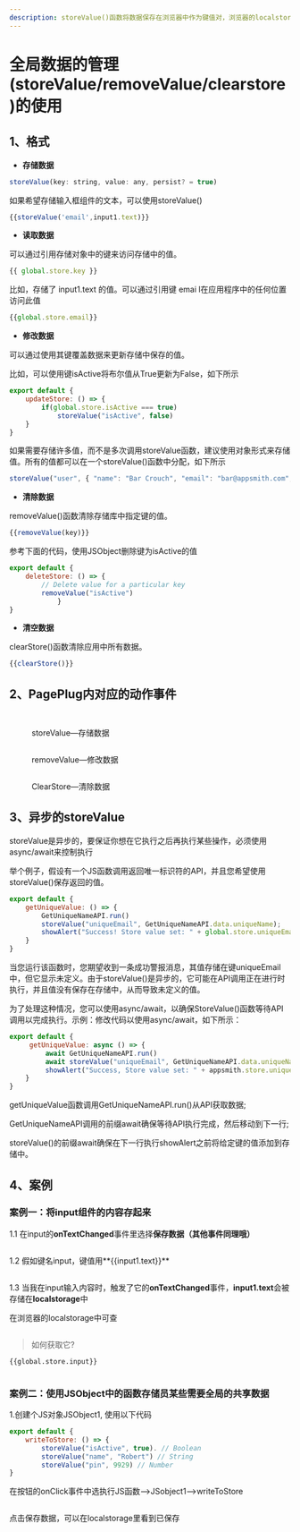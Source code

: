 ```yaml
---
description: storeValue()函数将数据保存在浏览器中作为键值对，浏览器的localstorage里可以访问到，以后可以在应用程序中的任何地方访问。
---
```


# 全局数据的管理(storeValue/removeValue/clearstore)的使用

## 1、格式

* **存储数据**

```javascript
storeValue(key: string, value: any, persist? = true)
```

如果希望存储输入框组件的文本，可以使用storeValue()

```javascript
{{storeValue('email',input1.text)}}
```

* **读取数据**

可以通过引用存储对象中的键来访问存储中的值。

```javascript
{{ global.store.key }}
```

比如，存储了 input1.text 的值。可以通过引用键 emai l在应用程序中的任何位置访问此值

```javascript
{{global.store.email}}
```

* **修改数据**

可以通过使用其键覆盖数据来更新存储中保存的值。

比如，可以使用键isActive将布尔值从True更新为False，如下所示

```javascript
export default {
    updateStore: () => {
        if(global.store.isActive === true)
            storeValue("isActive", false) 
    }
}
```

如果需要存储许多值，而不是多次调用storeValue函数，建议使用对象形式来存储值。所有的值都可以在一个storeValue()函数中分配，如下所示

```javascript
storeValue("user", { "name": "Bar Crouch", "email": "bar@appsmith.com", "pin": "9984"}) 
```

* **清除数据**

removeValue()函数清除存储库中指定键的值。

```javascript
{{removeValue(key)}}
```

参考下面的代码，使用JSObject删除键为isActive的值

```javascript
export default {
    deleteStore: () => {
        // Delete value for a particular key
        removeValue("isActive")
            }
}
```

* **清空数据**

clearStore()函数清除应用中所有数据。

```javascript
{{clearStore()}}
```



## **2、PagePlug内对应的动作事件**

<figure><img src="../../.gitbook/assets/image (95) (2).png" alt=""><figcaption></figcaption></figure>

<figure><img src="../../.gitbook/assets/image (137).png" alt=""><figcaption><p>storeValue—存储数据</p></figcaption></figure>

<figure><img src="../../.gitbook/assets/image (14) (1) (3).png" alt=""><figcaption><p>removeValue—修改数据</p></figcaption></figure>

<figure><img src="../../.gitbook/assets/image (18) (1) (1) (3).png" alt=""><figcaption><p>ClearStore—清除数据</p></figcaption></figure>

## **3、异步的storeValue**

storeValue是异步的，要保证你想在它执行之后再执行某些操作，必须使用async/await来控制执行

举个例子，假设有一个JS函数调用返回唯一标识符的API，并且您希望使用storeValue()保存返回的值。

```javascript
export default {
    getUniqueValue: () => {
        GetUniqueNameAPI.run()
        storeValue("uniqueEmail", GetUniqueNameAPI.data.uniqueName);
        showAlert("Success! Store value set: " + global.store.uniqueEmail);
    }
}
```

当您运行该函数时，您期望收到一条成功警报消息，其值存储在键uniqueEmail中，但它显示未定义。由于storeValue()是异步的，它可能在API调用正在进行时执行，并且值没有保存在存储中，从而导致未定义的值。

为了处理这种情况，您可以使用async/await，以确保StoreValue()函数等待API调用以完成执行。示例：修改代码以使用async/await，如下所示：

```javascript
export default {
     getUniqueValue: async () => {
         await GetUniqueNameAPI.run()
         await storeValue("uniqueEmail", GetUniqueNameAPI.data.uniqueName);
         showAlert("Success, Store value set: " + appsmith.store.uniqueEmail);
    }
}
```

getUniqueValue函数调用GetUniqueNameAPI.run()从API获取数据;

GetUniqueNameAPI调用的前缀await确保等待API执行完成，然后移动到下一行;

storeValue()的前缀await确保在下一行执行showAlert之前将给定键的值添加到存储中。



## **4、案例**

### **案例一：将input组件的内容存起来**

1.1 在input的**onTextChanged**事件里选择**保存数据（**其他事件同理哦**）**

<figure><img src="../../.gitbook/assets/image (25) (1).png" alt=""><figcaption></figcaption></figure>

1.2 假如键名input，键值用**\{{input1.text\}}**

<figure><img src="../../.gitbook/assets/image (20) (1).png" alt=""><figcaption></figcaption></figure>

1.3 当我在input输入内容时，触发了它的**onTextChanged**事件，**input1.text**会被存储在**localstorage**中

在浏览器的localstorage中可查

<figure><img src="../../.gitbook/assets/image (94) (2).png" alt=""><figcaption></figcaption></figure>

> 如何获取它?

```
{{global.store.input}}
```

<figure><img src="../../.gitbook/assets/image (98).png" alt=""><figcaption></figcaption></figure>

### 案例二：使用JSObject中的函数存储员某些需要全局的共享数据

1.创建个JS对象JSObject1, 使用以下代码

```javascript
export default {
    writeToStore: () => {
        storeValue("isActive", true). // Boolean
        storeValue("name", "Robert") // String 
        storeValue("pin", 9929) // Number
}

```

在按钮的onClick事件中选执行JS函数-->JSobject1-->writeToStore

<figure><img src="../../.gitbook/assets/image (32) (1).png" alt=""><figcaption></figcaption></figure>

点击保存数据，可以在localstorage里看到已保存

<figure><img src="../../.gitbook/assets/image (107) (2).png" alt=""><figcaption></figcaption></figure>
